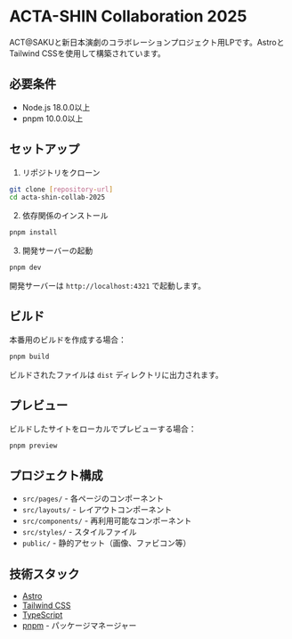 # ACTA-SHIN Collaboration 2025

ACT@SAKUと新日本演劇のコラボレーションプロジェクト用LPです。AstroとTailwind CSSを使用して構築されています。

## 必要条件

- Node.js 18.0.0以上
- pnpm 10.0.0以上

## セットアップ

1. リポジトリをクローン
```bash
git clone [repository-url]
cd acta-shin-collab-2025
```

2. 依存関係のインストール
```bash
pnpm install
```

3. 開発サーバーの起動
```bash
pnpm dev
```

開発サーバーは `http://localhost:4321` で起動します。

## ビルド

本番用のビルドを作成する場合：

```bash
pnpm build
```

ビルドされたファイルは `dist` ディレクトリに出力されます。

## プレビュー

ビルドしたサイトをローカルでプレビューする場合：

```bash
pnpm preview
```

## プロジェクト構成

- `src/pages/` - 各ページのコンポーネント
- `src/layouts/` - レイアウトコンポーネント
- `src/components/` - 再利用可能なコンポーネント
- `src/styles/` - スタイルファイル
- `public/` - 静的アセット（画像、ファビコン等）

## 技術スタック

- [Astro](https://astro.build)
- [Tailwind CSS](https://tailwindcss.com)
- [TypeScript](https://www.typescriptlang.org)
- [pnpm](https://pnpm.io) - パッケージマネージャー

